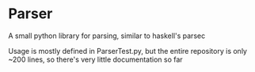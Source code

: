 # Parser
A small python library for parsing, similar to haskell's parsec

Usage is mostly defined in ParserTest.py, but the entire repository is only ~200 lines, so there's very little documentation so far

